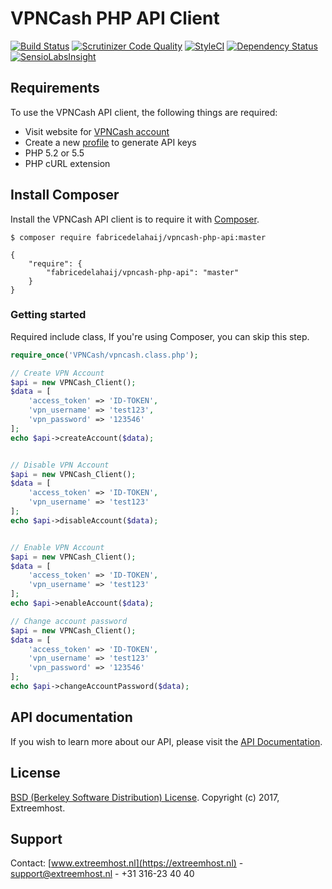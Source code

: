 # VPNCash PHP API Client
[![Build Status](https://scrutinizer-ci.com/g/FabriceDelahaij/vpncash-php-api/badges/build.png?b=master)](https://scrutinizer-ci.com/g/FabriceDelahaij/vpncash-php-api/build-status/master)
[![Scrutinizer Code Quality](https://scrutinizer-ci.com/g/FabriceDelahaij/vpncash-php-api/badges/quality-score.png?b=master)](https://scrutinizer-ci.com/g/FabriceDelahaij/vpncash-php-api/?branch=master)
[![StyleCI](https://styleci.io/repos/108218190/shield?branch=master)](https://styleci.io/repos/108218190)
[![Dependency Status](https://www.versioneye.com/user/projects/59f011f90fb24f104530808c/badge.svg?style=flat-square)](https://www.versioneye.com/user/projects/59f011f90fb24f104530808c)
[![SensioLabsInsight](https://insight.sensiolabs.com/projects/279a9618-07bd-4ce2-aa09-0953ed8d4e85/mini.png)](https://insight.sensiolabs.com/projects/279a9618-07bd-4ce2-aa09-0953ed8d4e85)

## Requirements ##
To use the VPNCash API client, the following things are required:

+ Visit website for [VPNCash account](https://vpncash.com)
+ Create a new [profile](http://www.vpncash.com/api-access) to generate API keys
+ PHP 5.2 or 5.5
+ PHP cURL extension

## Install Composer
Install the VPNCash API client is to require it with [Composer](http://getcomposer.org/doc/00-intro.md).

    $ composer require fabricedelahaij/vpncash-php-api:master

    {
        "require": {
            "fabricedelahaij/vpncash-php-api": "master"
        }
    }


### Getting started
Required include class, If you're using Composer, you can skip this step.

```php
require_once('VPNCash/vpncash.class.php');
```


```php
// Create VPN Account
$api = new VPNCash_Client();
$data = [
	'access_token' => 'ID-TOKEN',
	'vpn_username' => 'test123',
	'vpn_password' => '123546'
];
echo $api->createAccount($data);


// Disable VPN Account
$api = new VPNCash_Client();
$data = [
	'access_token' => 'ID-TOKEN',
	'vpn_username' => 'test123'
];
echo $api->disableAccount($data);


// Enable VPN Account
$api = new VPNCash_Client();
$data = [
	'access_token' => 'ID-TOKEN',
	'vpn_username' => 'test123'
];
echo $api->enableAccount($data);

// Change account password
$api = new VPNCash_Client();
$data = [
	'access_token' => 'ID-TOKEN',
	'vpn_username' => 'test123'
	'vpn_password' => '123546'
];
echo $api->changeAccountPassword($data);

```

## API documentation
If you wish to learn more about our API, please visit the [API Documentation](http://docs.vpnapi21.apiary.io).

## License
[BSD (Berkeley Software Distribution) License](https://opensource.org/licenses/bsd-license.php). Copyright (c) 2017, Extreemhost.

## Support
Contact: [www.extreemhost.nl](https://extreemhost.nl) - support@extreemhost.nl - +31 316-23 40 40
